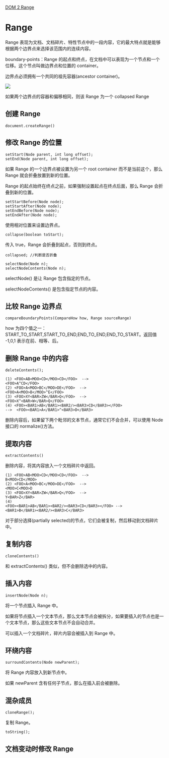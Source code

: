 [DOM 2 Range](http://www.w3.org/TR/DOM-Level-2-Traversal-Range/ranges.html)

# Range #

Range 表现为文档、文档碎片、特性节点中的一段内容，它的最大特点就是能够根据两个边界点来选择该范围内的连续内容。

boundary-points：Range 的起点和终点，在文档中可以表现为一个节点和一个位移。这个节点叫做边界点和位置的 container。

边界点必须拥有一个共同的祖先容器(ancestor container)。

![](http://www.w3.org/TR/DOM-Level-2-Traversal-Range/images/RangeExample.gif)

如果两个边界点的容器和偏移相同，则该 Range 为一个 collapsed Range

## 创建 Range ##
	document.createRange()

## 修改 Range 的位置 ##
	setStart(Node parent, int long offset);
	setEnd(Node parent, int long offset);

如果 Range 的一个边界点被设置为另一个 root container 而不是当前这个，那么 Range 就会折叠放置到新的位置。

Range 的起点始终在终点之前，如果强制设置起点在终点后面，那么 Range 会折叠到新的位置。

	setStartBefore(Node node);
	setStartAfter(Node node);
	setEndBefore(Node node);
	setEndAfter(Node node);

使用相对位置来设置边界点。

	collapse(boolean toStart);

传入 true，Range 会折叠到起点，否则到终点。

	collapsed; //判断是否折叠

	selectNode(Node n);
	selectNodeContents(Node n);

selectNode() 是让 Range 包含指定的节点。

selectNodeContents() 是包含指定节点的内容。

## 比较 Range 边界点 ##
	compareBoundaryPoints(CompareHow how, Range sourceRange)

how 为四个值之一：START_TO_START,START_TO_END,END_TO_END,END_TO_START。返回值 -1,0,1 表示在前、相等、后。

## 删除 Range 中的内容

	deleteContents();

	(1) <FOO>AB<MOO>CD</MOO>CD</FOO>  -->
	<FOO>A^CD</FOO>
	(2) <FOO>A<MOO>BC</MOO>DE</FOO>  -->
	<FOO>A<MOO>B</MOO>^E</FOO>
	(3) <FOO>XY<BAR>ZW</BAR>Q</FOO>  -->
	<FOO>X^<BAR>W</BAR>Q</FOO>
	(4) <FOO><BAR1>AB</BAR1><BAR2/><BAR3>CD</BAR3></FOO>
	-->  <FOO><BAR1>A</BAR1>^<BAR3>D</BAR3>

删除内容后，如果留下两个毗邻的文本节点，通常它们不会合并，可以使用 Node 接口的 normalize()方法。

## 提取内容 ##
	extractContents()

删除内容，将其内容放入一个文档碎片中返回。

	(1) <FOO>AB<MOO>CD</MOO>CD</FOO>  -->
	B<MOO>CD</MOO>
	(2) <FOO>A<MOO>BC</MOO>DE</FOO>  -->
	<MOO>C<MOO>D
	(3) <FOO>XY<BAR>ZW</BAR>Q</FOO>  -->
	Y<BAR>Z</BAR>
	(4)
	<FOO><BAR1>AB</BAR1><BAR2/><BAR3>CD</BAR3></FOO> -->
	<BAR1>B</BAR1><BAR2/><BAR3>C</BAR3>

对于部分选择(partially selected)的节点，它们会被复制，然后移动到文档碎片中。

## 复制内容 ##
	cloneContents()

和 extractContents() 类似，但不会删除选中的内容。

## 插入内容 ##
	insertNode(Node n);

将一个节点插入 Range 中。

如果将节点插入一个文本节点，那么文本节点会被拆分，如果要插入的节点也是一个文本节点，那么这些文本节点不会自动合并。

可以插入一个文档碎片，碎片内容会被插入到 Range 中。

## 环绕内容 ##
	surroundContents(Node newParent);

将 Range 内容放入到新节点中。

如果 newParent 含有任何子节点，那么在插入前会被删除。

## 混杂成员 ##
	cloneRange();

复制 Range。

	toString();

## 文档变动时修改 Range ##

